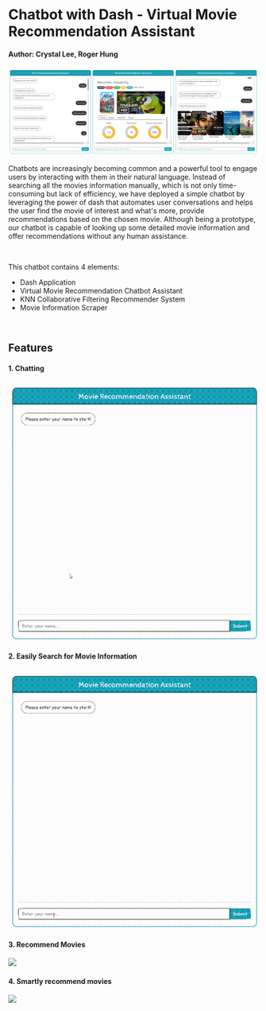 

# Chatbot with Dash - Virtual Movie Recommendation Assistant

#### Author: Crystal Lee, Roger Hung

<img src='images/demo5.png'>

<br>

Chatbots are increasingly becoming common and a powerful tool to engage users by interacting with them in their natural language. Instead of searching all the movies information manually, which is not only time-consuming but lack of efficiency, we have deployed a simple chatbot by leveraging the power of dash that automates user conversations and helps the user find the movie of interest and what's more, provide recommendations based on the chosen movie. Although being a prototype, our chatbot is capable of looking up some detailed movie information and offer recommendations without any human assistance.

<br>

This chatbot contains 4 elements:

* Dash Application
* Virtual Movie Recommendation Chatbot Assistant
* KNN Collaborative Filtering Recommender System
* Movie Information Scraper

<br>

## Features

#### 1. Chatting

<img src='images/demo3.gif'>





#### 2. Easily Search for Movie Information

<img src='images/demo1.gif'>

<br>

#### 3. Recommend Movies

<img src='images/demo2.gif'>



#### 4. Smartly recommend movies

<img src='images/demo4.gif'>
